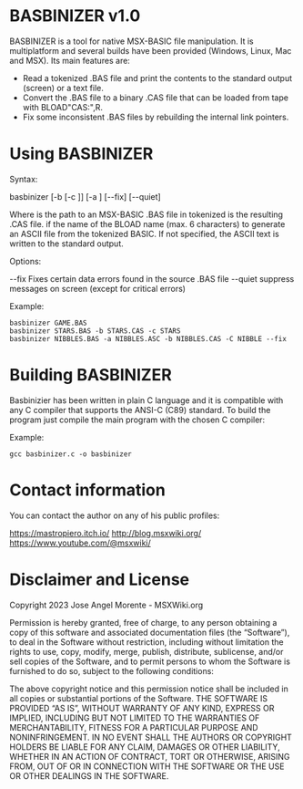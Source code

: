 BASBINIZER v1.0
===============

BASBINIZER is a tool for native MSX-BASIC file manipulation. It is multiplatform and several builds have been provided (Windows, Linux, Mac and MSX). Its main features are:

* Read a tokenized .BAS file and print the contents to the standard output (screen) or a text file.
* Convert the .BAS file to a binary .CAS file that can be loaded from tape with BLOAD"CAS:",R.
* Fix some inconsistent .BAS files by rebuilding the internal link pointers.

Using BASBINIZER
================

Syntax:

basbinizer <inputfile> [-b <outputfile> [-c <CAS FILENAME>]] [-a <ASC filename>] [--fix] [--quiet]

Where
    <intputfile> is the path to an MSX-BASIC .BAS file in tokenized
    <outputfile> is the resulting .CAS file.
    <CAS FILENAME> if the name of the BLOAD name (max. 6 characters)
    <ASC filename> to generate an ASCII file from the tokenized BASIC. If not specified, the ASCII text is written to the standard output.                                                                       

Options:

--fix       Fixes certain data errors found in the source .BAS file
--quiet     suppress messages on screen (except for critical errors)

Example:

    basbinizer GAME.BAS
    basbinizer STARS.BAS -b STARS.CAS -c STARS
    basbinizer NIBBLES.BAS -a NIBBLES.ASC -b NIBBLES.CAS -C NIBBLE --fix
                                                                              
Building BASBINIZER
===================

Basbinizier has been written in plain C language and it is compatible with any C compiler that supports the ANSI-C (C89) standard. To build the program just compile the main program with the chosen C compiler:

Example:

    gcc basbinizer.c -o basbinizer


Contact information
===================

You can contact the author on any of his public profiles:

https://mastropiero.itch.io/
http://blog.msxwiki.org/
https://www.youtube.com/@msxwiki/


Disclaimer and License
======================

Copyright 2023 Jose Angel Morente - MSXWiki.org

Permission is hereby granted, free of charge, to any person obtaining a copy of
this software and associated documentation files (the “Software”), to deal in
the Software without restriction, including without limitation the rights to
use, copy, modify, merge, publish, distribute, sublicense, and/or sell copies
of the Software, and to permit persons to whom the Software is furnished to do
so, subject to the following conditions:

The above copyright notice and this permission notice shall be included in all
copies or substantial portions of the Software.
THE SOFTWARE IS PROVIDED “AS IS”, WITHOUT WARRANTY OF ANY KIND, EXPRESS OR
IMPLIED, INCLUDING BUT NOT LIMITED TO THE WARRANTIES OF MERCHANTABILITY,
FITNESS FOR A PARTICULAR PURPOSE AND NONINFRINGEMENT. IN NO EVENT SHALL THE
AUTHORS OR COPYRIGHT HOLDERS BE LIABLE FOR ANY CLAIM, DAMAGES OR OTHER
LIABILITY, WHETHER IN AN ACTION OF CONTRACT, TORT OR OTHERWISE, ARISING FROM,
OUT OF OR IN CONNECTION WITH THE SOFTWARE OR THE USE OR OTHER DEALINGS IN THE
SOFTWARE.




